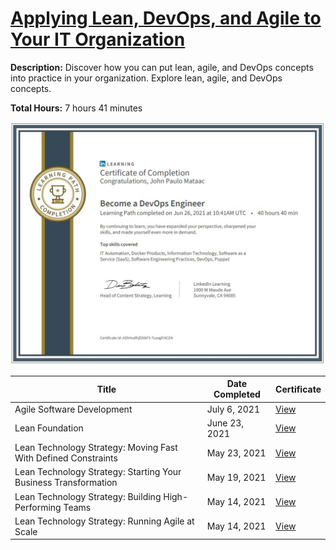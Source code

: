 # [Applying Lean, DevOps, and Agile to Your IT Organization](https://www.linkedin.com/learning/paths/applying-lean-devops-and-agile-to-your-it-organization)

**Description:** Discover how you can put lean, agile, and DevOps concepts into practice in your organization. Explore lean, agile, and DevOps concepts. 

**Total Hours:** 7 hours 41 minutes

![Applying Lean, DevOps, and Agile to Your IT Organization](https://raw.githubusercontent.com/cyberpau/seminars/main/images/Become%20a%20DevOps%20Engineer.jpg)

| Title | Date Completed | Certificate |
|-------|----------------|-------------|
| Agile Software Development | July 6, 2021 | [View]() |
| Lean Foundation | June 23, 2021 | [View](https://github.com/cyberpau/seminars/blob/main/certificates/2021/CertificateOfCompletion_Lean%20Foundations.pdf) |
| Lean Technology Strategy: Moving Fast With Defined Constraints | May 23, 2021 | [View](https://github.com/cyberpau/seminars/blob/main/certificates/2021/CertificateOfCompletion_Lean%20Technology%20Strategy%20Moving%20Fast%20With%20Defined%20Constraints.pdf) |
| Lean Technology Strategy: Starting Your Business Transformation | May 19, 2021 | [View](https://github.com/cyberpau/seminars/blob/main/certificates/2021/CertificateOfCompletion_Lean%20Technology%20Strategy%20Starting%20Your%20Business%20Transformation.pdf) |
| Lean Technology Strategy: Building High-Performing Teams | May 14, 2021 | [View](https://github.com/cyberpau/seminars/blob/main/certificates/2021/CertificateOfCompletion_Lean%20Technology%20Strategy%20Building%20HighPerforming%20Teams.pdf) |
| Lean Technology Strategy: Running Agile at Scale | May 14, 2021 | [View](https://github.com/cyberpau/seminars/blob/main/certificates/2021/CertificateOfCompletion_Lean%20Technology%20Strategy%20Running%20Agile%20at%20Scale.pdf) |